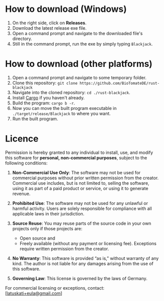 # How to download (Windows)
1. On the right side, click on **Releases**.
2. Download the latest release exe file.
3. Open a command prompt and navigate to the downloaded file's directory.
4. Still in the command prompt, run the exe by simply typing `Blackjack`.

# How to download (other platforms)
1. Open a command prompt and navigate to some temporary folder.
2. Clone this repository: `git clone https://github.com/BioTomateDE/rust-blackjack`
3. Navigate into the cloned repository: `cd ./rust-blackjack`.
4. Install [Cargo](https://www.rust-lang.org/tools/install) if you haven't already.
5. Build the program: `cargo b -r`.
6. Now you can move the built program executable in `./target/release/Blackjack` to where you want.
7. Run the built program.

# Licence
Permission is hereby granted to any individual to install, use, and modify this software for **personal, non-commercial purposes**, subject to the following conditions:

1. **Non-Commercial Use Only**: The software may not be used for commercial purposes without prior written permission from the creator. Commercial use includes, but is not limited to, selling the software, using it as part of a paid product or service, or using it to generate revenue.

2. **Prohibited Use**: The software may not be used for any unlawful or harmful activity. Users are solely responsible for compliance with all applicable laws in their jurisdiction.

3. **Source Reuse**: You may reuse parts of the source code in your own projects only if those projects are:
   - Open source and
   - Freely available (without any payment or licensing fee).
   Exceptions require written permission from the creator.

4. **No Warranty**: This software is provided “as is,” without warranty of any kind. The author is not liable for any damages arising from the use of this software.

5. **Governing Law**: This license is governed by the laws of Germany.

For commercial licensing or exceptions, contact: [latuskati+eula@gmail.com]
